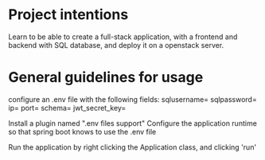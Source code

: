 # Project intentions
Learn to be able to create a full-stack application,
with a frontend and backend with SQL database, and deploy it on a
openstack server.

# General guidelines for usage

configure an .env file with the following fields:
sqlusername=
sqlpassword=
ip=
port=
schema=
jwt_secret_key=

Install a plugin named ".env files support"
Configure the application runtime so that spring boot knows to use the .env file

Run the application by right clicking the Application class, and clicking 'run'